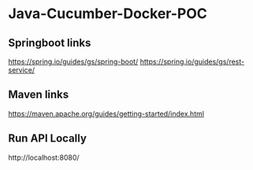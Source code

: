 # Java-Cucumber-Docker-POC

## Springboot links
https://spring.io/guides/gs/spring-boot/
https://spring.io/guides/gs/rest-service/ 

## Maven links
https://maven.apache.org/guides/getting-started/index.html

## Run API Locally
http://localhost:8080/
